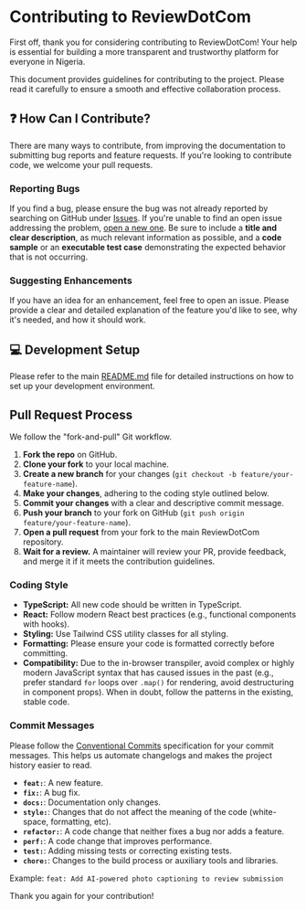 # Contributing to ReviewDotCom

First off, thank you for considering contributing to ReviewDotCom! Your help is essential for building a more transparent and trustworthy platform for everyone in Nigeria.

This document provides guidelines for contributing to the project. Please read it carefully to ensure a smooth and effective collaboration process.

## ❓ How Can I Contribute?

There are many ways to contribute, from improving the documentation to submitting bug reports and feature requests. If you're looking to contribute code, we welcome your pull requests.

### Reporting Bugs
If you find a bug, please ensure the bug was not already reported by searching on GitHub under [Issues](https://github.com/example/repo/issues). If you're unable to find an open issue addressing the problem, [open a new one](https://github.com/example/repo/issues/new). Be sure to include a **title and clear description**, as much relevant information as possible, and a **code sample** or an **executable test case** demonstrating the expected behavior that is not occurring.

### Suggesting Enhancements
If you have an idea for an enhancement, feel free to open an issue. Please provide a clear and detailed explanation of the feature you'd like to see, why it's needed, and how it should work.

## 💻 Development Setup

Please refer to the main [README.md](./README.md) file for detailed instructions on how to set up your development environment.

##  Pull Request Process

We follow the "fork-and-pull" Git workflow.

1.  **Fork the repo** on GitHub.
2.  **Clone your fork** to your local machine.
3.  **Create a new branch** for your changes (`git checkout -b feature/your-feature-name`).
4.  **Make your changes**, adhering to the coding style outlined below.
5.  **Commit your changes** with a clear and descriptive commit message.
6.  **Push your branch** to your fork on GitHub (`git push origin feature/your-feature-name`).
7.  **Open a pull request** from your fork to the main ReviewDotCom repository.
8.  **Wait for a review.** A maintainer will review your PR, provide feedback, and merge it if it meets the contribution guidelines.

### Coding Style
-   **TypeScript:** All new code should be written in TypeScript.
-   **React:** Follow modern React best practices (e.g., functional components with hooks).
-   **Styling:** Use Tailwind CSS utility classes for all styling.
-   **Formatting:** Please ensure your code is formatted correctly before committing.
-   **Compatibility:** Due to the in-browser transpiler, avoid complex or highly modern JavaScript syntax that has caused issues in the past (e.g., prefer standard `for` loops over `.map()` for rendering, avoid destructuring in component props). When in doubt, follow the patterns in the existing, stable code.

### Commit Messages
Please follow the [Conventional Commits](https://www.conventionalcommits.org/en/v1.0.0/) specification for your commit messages. This helps us automate changelogs and makes the project history easier to read.

-   **`feat:`**: A new feature.
-   **`fix:`**: A bug fix.
-   **`docs:`**: Documentation only changes.
-   **`style:`**: Changes that do not affect the meaning of the code (white-space, formatting, etc).
-   **`refactor:`**: A code change that neither fixes a bug nor adds a feature.
-   **`perf:`**: A code change that improves performance.
-   **`test:`**: Adding missing tests or correcting existing tests.
-   **`chore:`**: Changes to the build process or auxiliary tools and libraries.

Example: `feat: Add AI-powered photo captioning to review submission`

Thank you again for your contribution!
